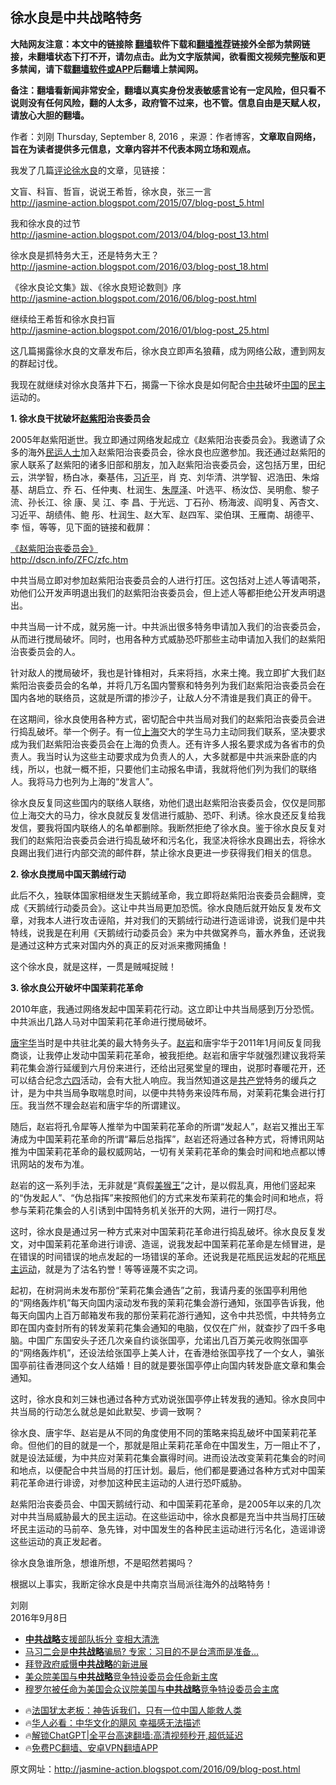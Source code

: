  <!-- 面包屑导航 --> <h2>徐水良是中共战略特务</h2> <p class="notice"><b>大陆网友注意：本文中的链接除 <a href="https://github.com/bannedbook/fanqiang" >翻墙</a>软件下载和<a href="https://github.com/killgcd/justmysocks/blob/master/README.md">翻墙推荐</a>链接外全部为禁网链接，未翻墙状态下打不开，请勿点击。此为文字版禁闻，欲看图文视频完整版和更多禁闻，请下载<a href="https://github.com/bannedbook/fanqiang">翻墙软件或APP</a>后翻墙上禁闻网。</p><p>备注：翻墙看新闻非常安全，翻墙以真实身份发表敏感言论有一定风险，但只看不说则没有任何风险，翻的人太多，政府管不过来，也不管。信息自由是天赋人权，请放心大胆的翻墙。</b></p>  <div class="entry"> <p>作者：刘刚 Thursday, September 8, 2016 ，来源：作者博客，<strong>文章取自网络，旨在为读者提供多元信息，文章内容并不代表本网立场和观点。</strong></p> <p>我发了几篇<span class='wp_keywordlink_affiliate'><a href="https://www.bannedbook.org/bnews/comments/" title="新闻评论" target="_blank">评论</a></span><a href="https://www.bannedbook.org/bnews/tag/%e5%be%90%e6%b0%b4%e8%89%af/" class="st_tag internal_tag" rel="tag" title="标签 徐水良 下的日志">徐水良</a>的文章，见链接：</p> <p>文盲、科盲、哲盲，说说王希哲，徐水良，张三一言<br /> <a href="http://jasmine-action.blogspot.com/2015/07/blog-post_5.html">http://jasmine-action.blogspot.com/2015/07/blog-post_5.html </a></p> <p>我和徐水良的过节<br /> <a href="http://jasmine-action.blogspot.com/2013/04/blog-post_13.html">http://jasmine-action.blogspot.com/2013/04/blog-post_13.html</a></p> <p>徐水良是抓特务大王，还是特务大王？<br /> <a href="http://jasmine-action.blogspot.com/2016/03/blog-post_18.html">http://jasmine-action.blogspot.com/2016/03/blog-post_18.html</a></p> <p>《徐水良论文集》跋、《徐水良短论数则》序<br /> <a href="http://jasmine-action.blogspot.com/2016/06/blog-post.html">http://jasmine-action.blogspot.com/2016/06/blog-post.html</a></p> <p>继续给王希哲和徐水良扫盲<br /> <a href="http://jasmine-action.blogspot.com/2016/01/blog-post_25.html">http://jasmine-action.blogspot.com/2016/01/blog-post_25.html</a></p> <p>这几篇揭露徐水良的文章发布后，徐水良立即声名狼藉，成为网络公敌，遭到网友的群起讨伐。</p> <p>我现在就继续对徐水良落井下石，揭露一下徐水良是如何配合<a href="https://www.bannedbook.org/bnews/tag/%e4%b8%ad%e5%85%b1/" class="st_tag internal_tag" rel="tag" title="标签 中共 下的日志">中共</a>破坏<span class='wp_keywordlink_affiliate'><a href="https://www.bannedbook.org/" title="中国" target="_blank">中国</a></span>的<a href="https://www.bannedbook.org/bnews/tag/%e6%b0%91%e4%b8%bb/" class="st_tag internal_tag" rel="tag" title="标签 民主 下的日志">民主</a>运动的。</p>  <p><b>1. 徐水良干扰破坏<span class='wp_keywordlink'><a href="https://www.bannedbook.org/forum2/topic93.html" title="《改革历程-赵紫阳回忆录》" target="_blank">赵紫阳</a></span>治丧委员会</b></p> <p>2005年赵紫阳逝世。我立即通过网络发起成立《赵紫阳治丧委员会》。我邀请了众多的海外<span class='wp_keywordlink'><a href="https://www.bannedbook.org/forum9/" title="民运人士看法轮功" target="_blank">民运人士</a></span>加入赵紫阳治丧委员会，徐水良也应邀参加。我还通过赵紫阳的家人联系了赵紫阳的诸多旧部和朋友，加入赵紫阳治丧委员会，这包括万里，田纪云，洪学智，杨白冰，秦基伟，<a href="https://www.bannedbook.org/bnews/tag/%e4%b9%a0%e8%bf%91%e5%b9%b3/" class="st_tag internal_tag" rel="tag" title="标签 习近平 下的日志">习近平</a>，肖 克、刘华清、洪学智、迟浩田、朱熔基、胡启立、乔 石、任仲夷、杜润生、<span class='wp_keywordlink'><a href="https://www.bannedbook.org/forum2/topic1704.html" title="朱厚泽：《朱厚泽集一》" target="_blank">朱厚泽</a></span>、叶选平、杨汝岱、吴明愈、黎子流、孙长江、徐 康、吴 江、李 昌、于光远、丁石孙、杨海波、阎明复、芮杏文、习近平、胡绩伟、鲍 彤、杜润生、赵大军、赵四军、梁伯琪、王雁南、胡德平、李 恒，等等，见下面的链接和截屏：</p> <p><a href="http://dscn.info/ZFC/zfc.htm">《赵紫阳治丧委员会》</a><br /> <a href="http://dscn.info/ZFC/zfc.htm">http://dscn.info/ZFC/zfc.htm</a></p> <p><a href="https://4.bp.blogspot.com/-gMTWhHTsWhE/V9Foxi0X7iI/AAAAAAAAO3U/zP4T-uU_VnYQCjFYBzDNm01TluQP9WnqACLcB/s1600/%25E6%25B2%25BB%25E4%25B8%25A7%25E5%25A7%2594%25E5%2591%2598%25E4%25BC%259A.jpg"></a></p> <p>中共当局立即对参加赵紫阳治丧委员会的人进行打压。这包括对上述人等请喝茶，劝他们公开发声明退出我们的赵紫阳治丧委员会，但上述人等都拒绝公开发声明退出。</p> <p>中共当局一计不成，就另施一计。中共派出很多特务申请加入我们的治丧委员会，从而进行搅局破坏。同时，也用各种方式威胁恐吓那些主动申请加入我们的赵紫阳治丧委员会的人。</p> <p>针对敌人的搅局破坏，我也是针锋相对，兵来将挡，水来土掩。我立即扩大我们赵紫阳治丧委员会的名单，并将几万名国内警察和特务列为我们赵紫阳治丧委员会在国内各地的联络员，这就是所谓的掺沙子，让敌人分不清谁是我们真正的骨干。</p> <p>在这期间，徐水良使用各种方式，密切配合中共当局对我们的赵紫阳治丧委员会进行捣乱破坏。举一个例子。有一位<a href="https://www.bannedbook.org/bnews/tag/%e4%b8%8a%e6%b5%b7/" class="st_tag internal_tag" rel="tag" title="标签 上海 下的日志">上海</a>交大的学生马力主动同我们联系，坚决要求成为我们赵紫阳治丧委员会在上海的负责人。还有许多人报名要求成为各省市的负责人。我当时认为这些主动要求成为负责人的人，大多就都是中共派来卧底的内线，所以，也就一概不拒，只要他们主动报名申请，我就将他们列为我们的联络人。我将马力也列为上海的“发言人”。</p> <p>徐水良反复同这些国内的联络人联络，劝他们退出赵紫阳治丧委员会，仅仅是同那位上海交大的马力，徐水良就反复发信进行威胁、恐吓、利诱。徐水良还反复给我发信，要我将国内联络人的名单都删除。我断然拒绝了徐水良。鉴于徐水良反复对我们的赵紫阳治丧委员会进行捣乱破坏和污名化，我坚决将徐水良踢出去，将徐水良踢出我们进行内部交流的邮件群，禁止徐水良更进一步获得我们相关的信息。</p>  <p><b>2. 徐水良搅局中国天鹅绒行动</b></p> <p>此后不久，独联体国家相继发生天鹅绒革命，我立即将赵紫阳治丧委员会翻牌，变成《天鹅绒行动委员会》。这让中共当局更加恐慌。徐水良随后就开始反复发布文章，对我本人进行攻击诬陷，并对我们的天鹅绒行动进行造谣诽谤，说我们是中共特线，说我是在利用《天鹅绒行动委员会》来为中共做窝养鸟，蓄水养鱼，还说我是通过这种方式来对国内外的真正的反对派来撒网捕鱼！</p> <p>这个徐水良，就是这样，一贯是贼喊捉贼！</p> <p><b>3. 徐水良公开破坏中国茉莉花革命</b></p> <p>2010年底，我通过网络发起中国茉莉花行动。这立即让中共当局感到万分恐慌。中共派出几路人马对中国茉莉花革命进行搅局破坏。</p> <p><a href="https://www.bannedbook.org/bnews/tag/%e5%94%90%e5%ae%87%e5%8d%8e/" class="st_tag internal_tag" rel="tag" title="标签 唐宇华 下的日志">唐宇华</a>当时是中共驻北美的最大特务头子。<a href="https://www.bannedbook.org/bnews/tag/%e8%b5%b5%e5%b2%a9/" class="st_tag internal_tag" rel="tag" title="标签 赵岩 下的日志">赵岩</a>和唐宇华于2011年1月间反复同我商谈，让我停止发动中国茉莉花革命，被我拒绝。赵岩和唐宇华就强烈建议我将茉莉花集会游行延缓到六月份来进行，还给出冠冕堂皇的理由，说那时春暖花开，还可以结合纪念<span class='wp_keywordlink'><a href="https://www.bannedbook.org/forum2/topic2509.html" title="《中国六四真相》" target="_blank">六四</a></span>活动，会有大批人响应。我当然知道这是<a href="https://www.bannedbook.org/bnews/tag/%e5%85%b1%e4%ba%a7%e5%85%9a/" class="st_tag internal_tag" rel="tag" title="标签 共产党 下的日志">共产党</a>特务的缓兵之计，是为中共当局争取喘息时间，以便中共特务来设阵布局，对茉莉花集会进行打压。我当然不理会赵岩和唐宇华的所谓建议。</p> <p>随后，赵岩将孔令犀等人推举为中国茉莉花革命的所谓“发起人”，赵岩又推出王军涛成为中国茉莉花革命的所谓“幕后总指挥”，赵岩还将通过各种方式，将博讯网站推为中国茉莉花革命的最权威网站，一切有关茉莉花革命的集会时间和地点都以博讯网站的发布为准。</p> <p>赵岩的这一系列手法，无非就是“真假<a href="https://www.bannedbook.org/bnews/tag/%e7%be%8e%e7%8c%b4%e7%8e%8b/" class="st_tag internal_tag" rel="tag" title="标签 美猴王 下的日志">美猴王</a>”之计，是以假乱真，用他们竖起来的“伪发起人”、“伪总指挥”来按照他们的方式来发布茉莉花的集会时间和地点，将参与茉莉花集会的人引诱到中国特务机关张开的大网，进行一网打尽。</p> <p>这时，徐水良是通过另一种方式来对中国茉莉花革命进行捣乱破坏。徐水良反复发文，对中国茉莉花革命进行诽谤、造谣，说我发起中国茉莉花革命是左倾冒进，是在错误的时间错误的地点发起的一场错误的革命。还说我是花瓶民运发起的花瓶<a href="https://www.bannedbook.org/bnews/tag/%e6%b0%91%e4%b8%bb%e8%bf%90%e5%8a%a8/" class="st_tag internal_tag" rel="tag" title="标签 民主运动 下的日志">民主运动</a>，就是为了沽名钓誉！等等诬蔑不实之词。</p>  <p>起初，在树洞尚未发布那份“茉莉花集会通告”之前，我请丹麦的张国亭利用他的“网络轰炸机”每天向国内滚动发布我的茉莉花集会游行通知，张国亭告诉我，他每天向国内上百万邮箱发布我的那份茉莉花游行通知，这令中共恐慌，中共特务立即在国内查封所有的转发茉莉花集会通知的电脑，仅仅在广州，就查抄了四千多电脑。中国广东国安头子还几次亲自约谈张国亭，允诺出几百万美元收购张国亭的“网络轰炸机”，还设法给张国亭上美人计，在香港给张国亭找了一个女人，骗张国亭前往香港同这个女人结婚！目的就是要张国亭停止向国内转发卧底文章和集会通知。</p> <p>这时，徐水良和刘三妹也通过各种方式劝说张国亭停止转发我的通知。徐水良同中共当局的行动怎么就总是如此默契、步调一致啊？</p> <p>徐水良、唐宇华、赵岩是从不同的角度使用不同的策略来捣乱破坏中国茉莉花革命。但他们的目的就是一个，那就是阻止茉莉花革命在中国发生，万一阻止不了，就是设法延缓，为中共应对茉莉花集会赢得时间。进而设法改变茉莉花集会的时间和地点，以便配合中共当局的打压计划。最后，他们都是要通过各种方式对中国茉莉花革命进行诽谤，对参加这种民主运动的人进行恐吓威胁。</p> <p>赵紫阳治丧委员会、中国天鹅绒行动、和中国茉莉花革命，是2005年以来的几次对中共当局威胁最大的民主运动。在这些运动中，徐水良都是充当中共当局打压破坏民主运动的马前卒、急先锋，对中国发生的各种民主运动进行污名化，造谣诽谤这些运动的真正发起者。</p> <p>徐水良急谁所急，想谁所想，不是昭然若揭吗？</p> <p>根据以上事实，我断定徐水良是中共南京当局派往海外的战略特务！</p> <p></p> <p>刘刚<br /> 2016年9月8日</p> <!--<div id="taboola-mid-1"></div>--><ul class='op-related-articles' title='相关阅读'> <li><a href='https://www.bannedbook.org/bnews/ssgc/20240420/2027282.html' target='_blank'><b>中共战略</b>支援部队拆分 变相大清洗</a></li> <li><a href='https://www.bannedbook.org/bnews/cbnews/20240411/2023631.html' target='_blank'>马习二会是<b>中共战略</b>骗局? 专家：习目的不是台湾而是准备...</a></li> <li><a href='https://www.bannedbook.org/bnews/ssgc/20240408/2022480.html' target='_blank'>拜登政府威慑<b>中共战略</b>的新进展</a></li> <li><a href='https://www.bannedbook.org/bnews/ssgc/20240326/2017248.html' target='_blank'>美众院美国与<b>中共战略</b>竞争特设委员会任命新主席</a></li> <li><a href='https://www.bannedbook.org/bnews/headline/20240326/2017217.html' target='_blank'>穆罗尔被任命为美国会众议院美国与<b>中共战略</b>竞争特设委员会主席</a></li> </ul> <ul class="texttj"> <li>🔥<a href="https://www.bannedbook.org/bnews/ssgc/20230219/1850782.html" target="_blank">法国犹太老板：神告诉我们，只有一位中国人能救人类</a></li> <li>🔥<a href="https://www.bannedbook.org/bnews/comments/20220220/1694796.html" target="_blank">华人必看：中华文化的飓风 幸福感无法描述</a></li> <li>🔥<a href="https://github.com/bannedbook/fanqiang/wiki/V2ray%E6%9C%BA%E5%9C%BA" target="_blank">解锁ChatGPT|全平台高速翻墙:高清视频秒开,超低延迟</a></li> <li>🔥<a href="https://github.com/bannedbook/fanqiang/wiki/%E7%A6%81%E9%97%BB%E7%BD%91%E5%AE%89%E5%8D%93%E7%BF%BB%E5%A2%99%E6%96%B0%E9%97%BBAPP" target="_blank">免费PC翻墙、安卓VPN翻墙APP</a></li> </ul><p>原文网址：<a href="http://jasmine-action.blogspot.com/2016/09/blog-post.html">http://jasmine-action.blogspot.com/2016/09/blog-post.html</a></p> <a name='sharetosocial'></a> <div style="margin-bottom:5px;padding-bottom:5px;clear:both"> <div id="archive-pix-1" class="banner-ads"> <!-- AuctionX Display platform tag START --> <div id="27602x728x90x621x_ADSLOT1" clicktrack="%%CLICK_URL_ESC%%"></div>  <!-- AuctionX Display platform tag END --> </div> <div id="archive-pix-2" class="banner-ads"> <!-- AuctionX Display platform tag START --> <div id="27556x300x250x621x_ADSLOT1" clicktrack="%%CLICK_URL_ESC%%" style="margin:0 auto;text-align:center"></div>  <!-- AuctionX Display platform tag END --> </div> </div>  <div id="archive-pix-1" class="banner-ads"> <!-- AuctionX Display platform tag START --> <div id="27603x728x90x621x_ADSLOT1" clicktrack="%%CLICK_URL_ESC%%"></div>  <!-- AuctionX Display platform tag END --> </div> </div><!--END ENTRY--> 
